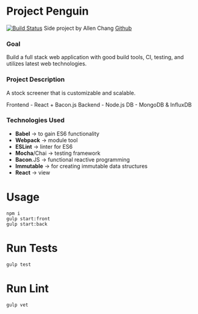 Project Penguin
======
[![Build Status](https://travis-ci.org/voxlol/project-penguin.svg?branch=master)](https://travis-ci.org/voxlol/project-penguin)
Side project by Allen Chang [Github](https://www.github.com/voxlol)

### Goal
Build a full stack web application with good build tools, CI, testing, and utilizes latest web technologies.

### Project Description
A stock screener that is customizable and scalable.

Frontend - React + Bacon.js
Backend - Node.js
DB - MongoDB & InfluxDB

### Technologies Used
* **Babel** -> to gain ES6 functionality
* **Webpack** -> module tool
* **ESLint** -> linter for ES6
* **Mocha**/Chai -> testing framework
* **Bacon**.JS -> functional reactive programming
* **Immutable** -> for creating immutable data structures
* **React** -> view

Usage
======
    npm i
    gulp start:front
    gulp start:back

Run Tests
======
    gulp test

Run Lint
======
    gulp vet